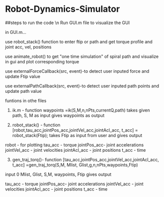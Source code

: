 # Robot-Dynamics-Simulator

##steps to run the code \n
Run GUI.m file to visualize the GUI

in GUI.m...


use robot_stack() function to enter ftip or path and get torque profile and joint acc, vel, positions 


use animate_robot() to get "one time simulation" of spiral path and visualize in gui and plot corresponding torque

use externalForceCallback(src, event)-to detect user inputed force and update Ftip value


use externalPathCallback(src, event)-to detect user inputed path points and update path value



funtions in othe files
1. ik.m - function waypoints =ik(S,M,n,nPts,currentQ,path)
takes given path, S, M as input 
gives waypoints as output

2. robot_stack() - function [robot,tau_acc,jointPos_acc,jointVel_acc,jointAcl_acc, t_acc] = robot_stack(Ftip);
takes Ftip as input from user and 
gives output

robot - for plotting
tau_acc - torque 
jointPos_acc- joint accelerations
jointVel_acc - joint velocities
jointAcl_acc - joint positions
t_acc - time

3. gen_traj_torq()- function [tau_acc,jointPos_acc,jointVel_acc,jointAcl_acc, t_acc] =gen_traj_torq(S,M, Mlist, Glist,g,n,nPts,waypoints,Ftip)

input 0 Mlist, Glist, S,M, waypoints, Ftip
gives output


tau_acc - torque 
jointPos_acc- joint accelerations
jointVel_acc - joint velocities
jointAcl_acc - joint positions
t_acc - time
